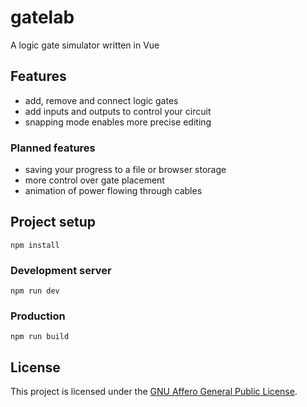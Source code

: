# gatelab
A logic gate simulator written in Vue

## Features
- add, remove and connect logic gates
- add inputs and outputs to control your circuit
- snapping mode enables more precise editing

### Planned features
- saving your progress to a file or browser storage
- more control over gate placement
- animation of power flowing through cables

## Project setup
```shell
npm install
```

### Development server
```shell
npm run dev
```

### Production
```shell
npm run build
```

## License
This project is licensed under the [GNU Affero General Public License](LICENSE.md).